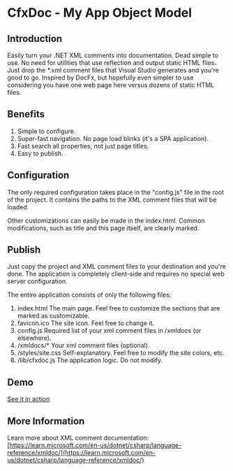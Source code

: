 # CfxDoc - My App Object Model

## Introduction

Easily turn your .NET XML comments into documentation. Dead simple to use. No need for utilities that use reflection and output static HTML files. Just drop the *.xml comment files that Visual Studio generates and you're good to go. Inspired by DocFx, but hopefully even simpler to use considering you have one web page here versus dozens of static HTML files.

## Benefits

1. Simple to configure.
2. Super-fast navigation. No page load blinks (it's a SPA application).
3. Fast search all properties, not just page titles.
4. Easy to publish.

## Configuration

The only required configuration takes place in the "config.js" file in the root of the project. It contains the paths to the XML comment files that will be loaded.

Other customizations can easily be made in the index.html. Common modifications, such as title and this page itself, are clearly marked.

## Publish

Just copy the project and XML comment files to your destination and you're done. The application is completely client-side and requires no special web server configuration.

The entire application consists of only the following files:

1. index.html The main page. Feel free to customize the sections that are marked as customizable.
2. favicon.ico The site icon. Feel free to change it.
3. config.js Required list of your xml comment files in /xmldocs (or elsewhere).
4. /xmldocs/* Your xml comment files (optional).
5. /styles/site.css Self-explanatory. Feel free to modify the site colors, etc.
6. /lib/cfxdoc.js The application logic. Do not modify.

## Demo

[See it in action](http://riverfront.solutions/downloads/demos/cfxdoc/index.html)

## More Information

Learn more about XML comment documentation: [https://learn.microsoft.com/en-us/dotnet/csharp/language-reference/xmldoc/](https://learn.microsoft.com/en-us/dotnet/csharp/language-reference/xmldoc/)
